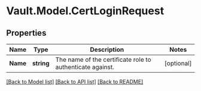 # Vault.Model.CertLoginRequest

## Properties

Name | Type | Description | Notes
------------ | ------------- | ------------- | -------------
**Name** | **string** | The name of the certificate role to authenticate against. | [optional] 

[[Back to Model list]](../README.md#documentation-for-models) [[Back to API list]](../README.md#documentation-for-api-endpoints) [[Back to README]](../README.md)

